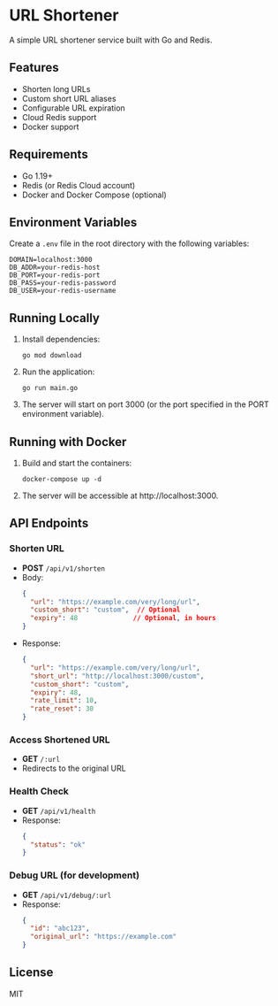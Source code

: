 # URL Shortener

A simple URL shortener service built with Go and Redis.

## Features

- Shorten long URLs
- Custom short URL aliases
- Configurable URL expiration
- Cloud Redis support
- Docker support

## Requirements

- Go 1.19+
- Redis (or Redis Cloud account)
- Docker and Docker Compose (optional)

## Environment Variables

Create a `.env` file in the root directory with the following variables:

```
DOMAIN=localhost:3000
DB_ADDR=your-redis-host
DB_PORT=your-redis-port
DB_PASS=your-redis-password
DB_USER=your-redis-username
```

## Running Locally

1. Install dependencies:
   ```
   go mod download
   ```

2. Run the application:
   ```
   go run main.go
   ```

3. The server will start on port 3000 (or the port specified in the PORT environment variable).

## Running with Docker

1. Build and start the containers:
   ```
   docker-compose up -d
   ```

2. The server will be accessible at http://localhost:3000.

## API Endpoints

### Shorten URL
- **POST** `/api/v1/shorten`
- Body:
  ```json
  {
    "url": "https://example.com/very/long/url",
    "custom_short": "custom",  // Optional
    "expiry": 48              // Optional, in hours
  }
  ```
- Response:
  ```json
  {
    "url": "https://example.com/very/long/url",
    "short_url": "http://localhost:3000/custom",
    "custom_short": "custom",
    "expiry": 48,
    "rate_limit": 10,
    "rate_reset": 30
  }
  ```

### Access Shortened URL
- **GET** `/:url`
- Redirects to the original URL

### Health Check
- **GET** `/api/v1/health`
- Response:
  ```json
  {
    "status": "ok"
  }
  ```

### Debug URL (for development)
- **GET** `/api/v1/debug/:url`
- Response:
  ```json
  {
    "id": "abc123",
    "original_url": "https://example.com"
  }
  ```

## License

MIT